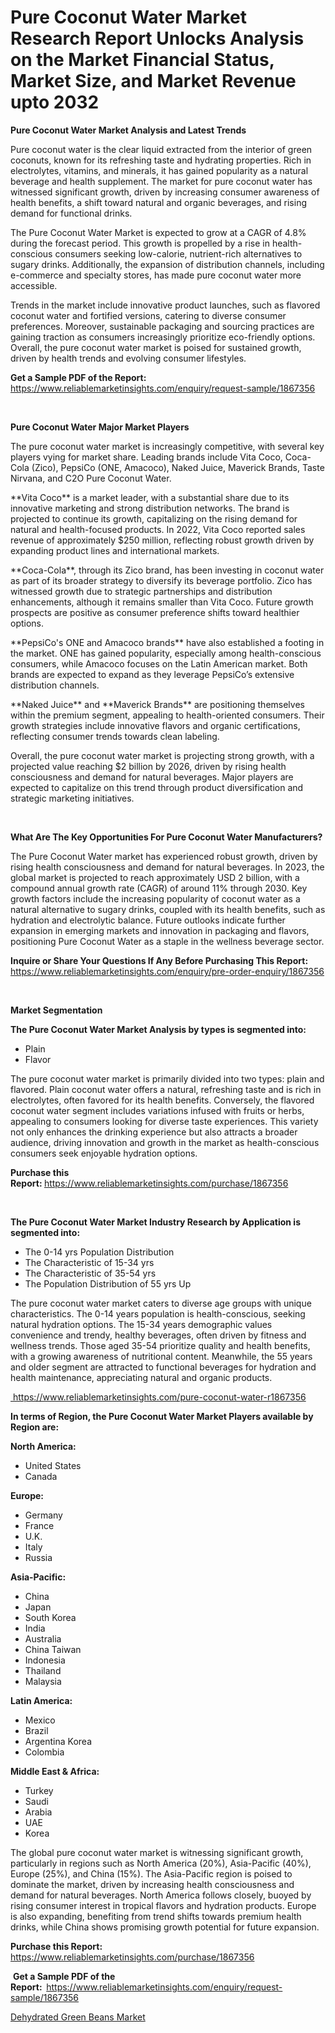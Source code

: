 <p><h1>Pure Coconut Water Market Research Report Unlocks Analysis on the Market Financial Status, Market Size, and Market Revenue upto 2032</h1></p><p><strong>Pure Coconut Water Market Analysis and Latest Trends</strong></p>
<p><p>Pure coconut water is the clear liquid extracted from the interior of green coconuts, known for its refreshing taste and hydrating properties. Rich in electrolytes, vitamins, and minerals, it has gained popularity as a natural beverage and health supplement. The market for pure coconut water has witnessed significant growth, driven by increasing consumer awareness of health benefits, a shift toward natural and organic beverages, and rising demand for functional drinks.</p><p>The Pure Coconut Water Market is expected to grow at a CAGR of 4.8% during the forecast period. This growth is propelled by a rise in health-conscious consumers seeking low-calorie, nutrient-rich alternatives to sugary drinks. Additionally, the expansion of distribution channels, including e-commerce and specialty stores, has made pure coconut water more accessible. </p><p>Trends in the market include innovative product launches, such as flavored coconut water and fortified versions, catering to diverse consumer preferences. Moreover, sustainable packaging and sourcing practices are gaining traction as consumers increasingly prioritize eco-friendly options. Overall, the pure coconut water market is poised for sustained growth, driven by health trends and evolving consumer lifestyles.</p></p>
<p><strong>Get a Sample PDF of the Report:&nbsp;</strong> <a href="https://www.reliablemarketinsights.com/enquiry/request-sample/1867356?utm_campaign=3167&utm_medium=2&utm_source=Github&utm_content=ia&utm_term=07042025&utm_id=pure-coconut-water">https://www.reliablemarketinsights.com/enquiry/request-sample/1867356</a></p>
<p>&nbsp;</p>
<p><strong>Pure Coconut Water Major Market Players</strong></p>
<p><p>The pure coconut water market is increasingly competitive, with several key players vying for market share. Leading brands include Vita Coco, Coca-Cola (Zico), PepsiCo (ONE, Amacoco), Naked Juice, Maverick Brands, Taste Nirvana, and C2O Pure Coconut Water. </p><p>**Vita Coco** is a market leader, with a substantial share due to its innovative marketing and strong distribution networks. The brand is projected to continue its growth, capitalizing on the rising demand for natural and health-focused products. In 2022, Vita Coco reported sales revenue of approximately $250 million, reflecting robust growth driven by expanding product lines and international markets.</p><p>**Coca-Cola**, through its Zico brand, has been investing in coconut water as part of its broader strategy to diversify its beverage portfolio. Zico has witnessed growth due to strategic partnerships and distribution enhancements, although it remains smaller than Vita Coco. Future growth prospects are positive as consumer preference shifts toward healthier options.</p><p>**PepsiCo's ONE and Amacoco brands** have also established a footing in the market. ONE has gained popularity, especially among health-conscious consumers, while Amacoco focuses on the Latin American market. Both brands are expected to expand as they leverage PepsiCo’s extensive distribution channels.</p><p>**Naked Juice** and **Maverick Brands** are positioning themselves within the premium segment, appealing to health-oriented consumers. Their growth strategies include innovative flavors and organic certifications, reflecting consumer trends towards clean labeling.</p><p>Overall, the pure coconut water market is projecting strong growth, with a projected value reaching $2 billion by 2026, driven by rising health consciousness and demand for natural beverages. Major players are expected to capitalize on this trend through product diversification and strategic marketing initiatives.</p></p>
<p>&nbsp;</p>
<p><strong>What Are The Key Opportunities For Pure Coconut Water Manufacturers?</strong></p>
<p><p>The Pure Coconut Water market has experienced robust growth, driven by rising health consciousness and demand for natural beverages. In 2023, the global market is projected to reach approximately USD 2 billion, with a compound annual growth rate (CAGR) of around 11% through 2030. Key growth factors include the increasing popularity of coconut water as a natural alternative to sugary drinks, coupled with its health benefits, such as hydration and electrolytic balance. Future outlooks indicate further expansion in emerging markets and innovation in packaging and flavors, positioning Pure Coconut Water as a staple in the wellness beverage sector.</p></p>
<p><strong>Inquire or Share Your Questions If Any Before Purchasing This Report:</strong> <a href="https://www.reliablemarketinsights.com/enquiry/pre-order-enquiry/1867356?utm_campaign=3167&utm_medium=2&utm_source=Github&utm_content=ia&utm_term=07042025&utm_id=pure-coconut-water">https://www.reliablemarketinsights.com/enquiry/pre-order-enquiry/1867356</a></p>
<p>&nbsp;</p>
<p><strong>Market Segmentation</strong></p>
<p><strong>The Pure Coconut Water Market Analysis by types is segmented into:</strong></p>
<p><ul><li>Plain</li><li>Flavor</li></ul></p>
<p><p>The pure coconut water market is primarily divided into two types: plain and flavored. Plain coconut water offers a natural, refreshing taste and is rich in electrolytes, often favored for its health benefits. Conversely, the flavored coconut water segment includes variations infused with fruits or herbs, appealing to consumers looking for diverse taste experiences. This variety not only enhances the drinking experience but also attracts a broader audience, driving innovation and growth in the market as health-conscious consumers seek enjoyable hydration options.</p></p>
<p><strong>Purchase this Report:&nbsp;</strong><a href="https://www.reliablemarketinsights.com/purchase/1867356?utm_campaign=3167&utm_medium=2&utm_source=Github&utm_content=ia&utm_term=07042025&utm_id=pure-coconut-water">https://www.reliablemarketinsights.com/purchase/1867356</a></p>
<p>&nbsp;</p>
<p><strong>The Pure Coconut Water Market Industry Research by Application is segmented into:</strong></p>
<p><ul><li>The 0-14 yrs Population Distribution</li><li>The Characteristic of 15-34 yrs</li><li>The Characteristic of 35-54 yrs</li><li>The Population Distribution of 55 yrs Up</li></ul></p>
<p><p>The pure coconut water market caters to diverse age groups with unique characteristics. The 0-14 years population is health-conscious, seeking natural hydration options. The 15-34 years demographic values convenience and trendy, healthy beverages, often driven by fitness and wellness trends. Those aged 35-54 prioritize quality and health benefits, with a growing awareness of nutritional content. Meanwhile, the 55 years and older segment are attracted to functional beverages for hydration and health maintenance, appreciating natural and organic products.</p></p>
<p><a href="https://www.reliablemarketinsights.com/pure-coconut-water-r1867356?utm_campaign=3167&utm_medium=2&utm_source=Github&utm_content=ia&utm_term=07042025&utm_id=pure-coconut-water">&nbsp;https://www.reliablemarketinsights.com/pure-coconut-water-r1867356</a></p>
<p><strong>In terms of Region, the Pure Coconut Water Market Players available by Region are:</strong></p>
<p>
    <p> <strong> North America: </strong>
        <ul>
            <li>United States</li>
            <li>Canada</li>
        </ul>
        </p> 
    <p> <strong> Europe: </strong>
        <ul>
            <li>Germany</li>
            <li>France</li>
            <li>U.K.</li>
            <li>Italy</li>
            <li>Russia</li>
        </ul>
        </p> 
    <p> <strong> Asia-Pacific: </strong>
        <ul>
            <li>China</li>
            <li>Japan</li>
            <li>South Korea</li>
            <li>India</li>
            <li>Australia</li>
            <li>China Taiwan</li>
            <li>Indonesia</li>
            <li>Thailand</li>
            <li>Malaysia</li>
        </ul>
        </p> 
    <p> <strong> Latin America: </strong>
        <ul>
            <li>Mexico</li>
            <li>Brazil</li>
            <li>Argentina Korea</li>
            <li>Colombia</li>
        </ul>
        </p> 
    <p> <strong> Middle East & Africa: </strong>
        <ul>
            <li>Turkey</li>
            <li>Saudi</li>
            <li>Arabia</li>
            <li>UAE</li>
            <li>Korea</li>
        </ul>
    </p>
    </p>
<p><p>The global pure coconut water market is witnessing significant growth, particularly in regions such as North America (20%), Asia-Pacific (40%), Europe (25%), and China (15%). The Asia-Pacific region is poised to dominate the market, driven by increasing health consciousness and demand for natural beverages. North America follows closely, buoyed by rising consumer interest in tropical flavors and hydration products. Europe is also expanding, benefiting from trend shifts towards premium health drinks, while China shows promising growth potential for future expansion.</p></p>
<p><strong>Purchase this Report: </strong><a href="https://www.reliablemarketinsights.com/purchase/1867356?utm_campaign=3167&utm_medium=2&utm_source=Github&utm_content=ia&utm_term=07042025&utm_id=pure-coconut-water">https://www.reliablemarketinsights.com/purchase/1867356</a></p>
<p>&nbsp;<strong>Get a Sample PDF of the Report:&nbsp;&nbsp;</strong><a href="https://www.reliablemarketinsights.com/enquiry/request-sample/1867356?utm_campaign=3167&utm_medium=2&utm_source=Github&utm_content=ia&utm_term=07042025&utm_id=pure-coconut-water">https://www.reliablemarketinsights.com/enquiry/request-sample/1867356</a></p>
<p><strong></strong></p>
<p><p><a href="https://github.com/denbelnmer50/Market-Research-Report-List-1/blob/main/dehydrated-green-beans-market.md?utm_campaign=3167&utm_medium=2&utm_source=Github&utm_content=ia&utm_term=07042025&utm_id=pure-coconut-water">Dehydrated Green Beans Market</a></p></p>